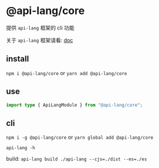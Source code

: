 # @api-lang/core

提供 `api-lang` 框架的 cli 功能

关于 `api-lang` 框架请看: [doc](https://github.com/api-lang/api-lang)

## install

`npm i @api-lang/core` or `yarn add @api-lang/core`

## use

```typescript
import type { ApiLangModule } from "@api-lang/core";
```

## cli

`npm i -g @api-lang/core` or `yarn global add @api-lang/core`

`api-lang -h`

build: `api-lang build ./api-lang --cjs=./dist --es=./es`

